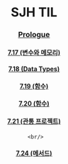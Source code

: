 <div align = "center">
 
 # **SJH TIL**

 ### [Prologue](https://github.com/SeoJunHa96/TIL/blob/main/Document/Prologue.md) 

 #### [7.17 (변수와 메모리)](https://github.com/SeoJunHa96/TIL/blob/main/Document/7.17.md)
 #### [7.18 (Data Types)](https://github.com/SeoJunHa96/TIL/blob/main/Document/7.18.md)
 #### [7.19 (함수)](https://github.com/SeoJunHa96/TIL/blob/main/Document/7.19.md)
 #### [7.20 (함수)](https://github.com/SeoJunHa96/TIL/blob/main/Document/7.20.md)
 #### [7.21 (관통 프로젝트)](https://github.com/SeoJunHa96/TIL/blob/main/Document/7.21.md)     
     <br/>

 #### [7.24 (메서드)](https://github.com/SeoJunHa96/TIL/blob/main/Document/7.24.md)
</div>
